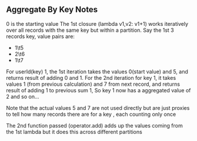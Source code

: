 ## Aggregate By Key Notes
0 is the starting value
The 1st closure (lambda v1,v2: v1+1) works iteratively over all records with the same key but within a partition.
Say the 1st 3 records key, value pairs are:
* 1\t5
* 2\t6
* 1\t7

For userId(key) 1, the 1st iteration takes the values 0(start value) and 5, and returns result of adding 0 and 1.
For the 2nd iteration for key 1, it takes values 1 (from previous calculation) and 7 from next record, and returns result of adding 1 to previous sum 1,
So key 1 now has a aggregated value of 2 and so on…

Note that the actual values 5 and 7 are not used directly but are just proxies to tell how many records there are for a key , each counting only once

The 2nd function passed (operator.add) adds up the values coming from the 1st lambda but it does this across different partitions
